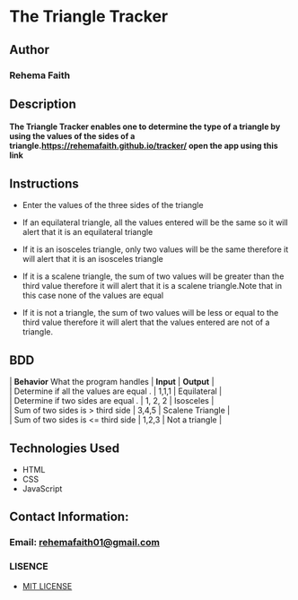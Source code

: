 # The Triangle Tracker  
## Author  
### Rehema Faith

## Description  
#### The Triangle Tracker enables one to determine the type of a triangle by using the values of the sides of a triangle.https://rehemafaith.github.io/tracker/ open the app using this link   
## Instructions  
* Enter the values of the three sides of the triangle
* If an equilateral triangle, all the values entered will be the same so it will alert that it is an equilateral triangle

* If it is an isosceles triangle, only two values will be the same therefore it will alert that it is an isosceles triangle

* If it is a scalene triangle, the sum of two values will be greater than the third value therefore it will alert that it is a scalene triangle.Note that in this case none of the values are equal

* If it is not a triangle, the sum of two values will be less or equal to the third value therefore it will alert that the values entered are not of a triangle. 

## BDD
| **Behavior** What the program handles | **Input** | **Output** |   
| Determine if all the values are equal . | 1,1,1     | Equilateral       |  
| Determine if two sides are equal .  | 1, 2, 2 | Isosceles  |   
| Sum of two sides is >  third side | 3,4,5 | Scalene Triangle  |  
| Sum of two sides is <= third side | 1,2,3 | Not a triangle |  
                
## Technologies Used  

* HTML
* CSS
* JavaScript  
## Contact Information:  
### Email: rehemafaith01@gmail.com

### LISENCE
* [MIT LICENSE](LISENCE)
                
                
               
  
  
  
  


  
  
